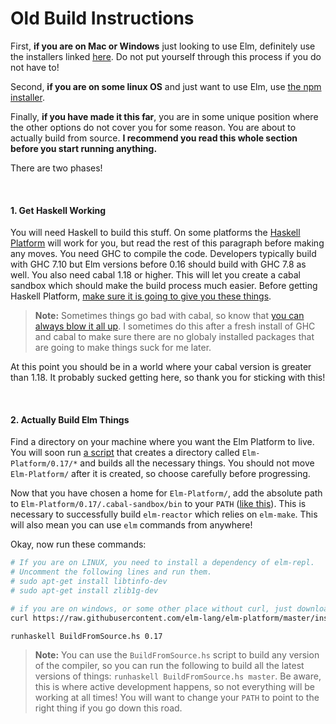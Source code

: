 # Old Build Instructions

First, **if you are on Mac or Windows** just looking to use Elm, definitely use the installers linked [here](http://elm-lang.org/install). Do not put yourself through this process if you do not have to!

Second, **if you are on some linux OS** and just want to use Elm, use [the npm installer](https://www.npmjs.com/package/elm).

Finally, **if you have made it this far**, you are in some unique position where the other options do not cover you for some reason. You are about to actually build from source. **I recommend you read this whole section before you start running anything.**

There are two phases!

<br>

#### 1. Get Haskell Working

You will need Haskell to build this stuff. On some platforms the [Haskell Platform][hp] will work for you, but read the rest of this paragraph before making any moves. You need GHC to compile the code. Developers typically build with GHC 7.10 but Elm versions before 0.16 should build with GHC 7.8 as well. You also need cabal 1.18 or higher. This will let you create a cabal sandbox which should make the build process much easier. Before getting Haskell Platform, [make sure it is going to give you these things](https://www.haskell.org/platform/contents.html).

[hp]: http://hackage.haskell.org/platform/

> **Note:** Sometimes things go bad with cabal, so know that [you can always blow it all up](https://www.reddit.com/r/elm/comments/34np4m/how_to_uninstall_elm/). I sometimes do this after a fresh install of GHC and cabal to make sure there are no globaly installed packages that are going to make things suck for me later.

At this point you should be in a world where your cabal version is greater than 1.18. It probably sucked getting here, so thank you for sticking with this!

<br>

#### 2. Actually Build Elm Things

Find a directory on your machine where you want the Elm Platform to live. You will soon run [a script][script] that creates a directory called `Elm-Platform/0.17/*` and builds all the necessary things. You should not move `Elm-Platform/` after it is created, so choose carefully before progressing.

Now that you have chosen a home for `Elm-Platform/`, add the absolute path to `Elm-Platform/0.17/.cabal-sandbox/bin` to your `PATH` ([like this][add-path]). This is necessary to successfully build `elm-reactor` which relies on `elm-make`. This will also mean you can use `elm` commands from anywhere!

Okay, now run these commands:

[script]: https://github.com/elm-lang/elm-platform/blob/master/installers/BuildFromSource.hs
[add-path]: http://unix.stackexchange.com/questions/26047/how-to-correctly-add-a-path-to-path

```bash
# If you are on LINUX, you need to install a dependency of elm-repl.
# Uncomment the following lines and run them.
# sudo apt-get install libtinfo-dev
# sudo apt-get install zlib1g-dev

# if you are on windows, or some other place without curl, just download this file manually
curl https://raw.githubusercontent.com/elm-lang/elm-platform/master/installers/BuildFromSource.hs > BuildFromSource.hs

runhaskell BuildFromSource.hs 0.17
```

> **Note:** You can use the `BuildFromSource.hs` script to build any version of the compiler, so you can run the following to build all the latest versions of things: `runhaskell BuildFromSource.hs master`. Be aware, this is where active development happens, so not everything will be working at all times! You will want to change your `PATH` to point to the right thing if you go down this road.
